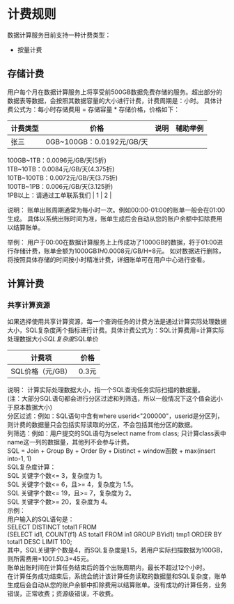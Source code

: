 # 计费规则

数据计算服务目前支持一种计费类型：
 * 按量计费

## 存储计费

用户每个月在数据计算服务上将享受前500GB数据免费存储的服务。超出部分的数据表等数据，会按照其数据容量的大小进行计费，计费周期是：小时。
具体计费公式为：每小时存储费用 = 存储容量 * 存储价格，价格如下：

|计费类型|价格|说明|辅助举例|
--|--|--|--|
张三 | 0GB~100GB：0.0192元/GB/天</br>
100GB~1TB：0.0096元/GB/天(5折)</br>
1TB~10TB：0.0084元/GB/天(4.375折)</br>
10TB~100TB：0.0072元/GB/天(3.75折)</br>
100TB~1PB：0.006元/GB/天(3.125折)</br>
1PB以上：请通过工单联系我们 | 1 | 2 |

说明：
账单出账周期通常为每小时一次。例如00:00-01:00的账单一般会在01:00生成。
具体以系统出账时间为准，账单生成后会自动从您的账户余额中扣除费用以结算账单。

举例：
用户于00:00在数据计算服务上上传成功了1000GB的数据，将于01:00进行存储计费，账单金额为1000GB*1H*0.0008元/GB/H=8元。
如对数据进行删除，将按照具体存储的时间按小时精准计费，详细账单可在用户中心进行查看。


## 计算计费

### 共享计算资源

   如果选择使用共享计算资源，每一个查询任务的计费方法是通过计算实际处理数据大小，SQL复杂度两个指标进行计费。具体计费公式为：SQL计算费用=计算实际处理数据大小*SQL复杂度*SQL单价

| 计费项 | 价格 | 
| ------ | ------ | 
| SQL价格（元/GB） | 0.3元 | 

说明：
计算实际处理数据大小，指一个SQL查询任务实际扫描的数据量。</br>
(注：大部分SQL语句都会进行分区过滤和列筛选，所以一般情况下这个值会远小于原本数据大小)</br>
分区过滤：例如：SQL语句中含有where userid<"200000"，userid是分区列，则计费的数据量只会包括实际读取的分区，不会包括其他分区的数据。</br>
列筛选：例如：用户提交的SQL语句为select name from class; 只计算class表中name这一列的数据量，其他列不会参与计费。</br>
SQL = Join + Group By + Order By + Distinct + window函数 + max(insert into-1, 1)</br>
SQL复杂度计算：</br>
      SQL 关键字个数<= 3，复杂度为 1。</br>
      SQL 关键字个数<= 6，且>= 4，复杂度为 1.5。</br>
      SQL 关键字个数<= 19，且>= 7，复杂度为 2。</br>
      SQL 关键字个数>= 20，复杂度为 4。</br>
示例：</br>
用户输入的SQL语句是：</br>
SELECT DISTINCT total1 FROM</br>
(SELECT id1, COUNT(f1) AS total1 FROM in1 GROUP BYid1) tmp1 ORDER BY total1 DESC LIMIT 100;</br>
其中，SQL关键字个数是4，而SQL复杂度是1.5，若用户实际扫描数据为100GB，则所需费用=100*1.5*0.3=45元。</br>
账单出账时间在计算任务结束后的首个出账周期内，最长不超过12个小时。</br>
在计算任务成功结束后，系统会统计该计算任务读取的数据量和SQL复杂度，账单生成后会自动从您的账户余额中扣除费用以结算账单。没有成功的计算任务，业务错误，正常收费；资源级错误，不收费。

